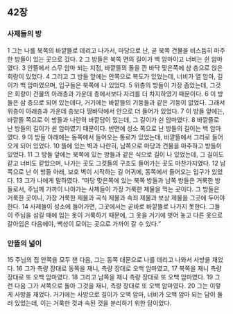 ## 42장
### 사제들의 방
1 그는 나를 북쪽의 바깥뜰로 데리고 나가서, 마당으로 난, 곧 북쪽 건물을 비스듬히 마주한 방들이 있는 곳으로 갔다.
2 그 방들은 북쪽 면의 길이가 백 암마이고 너비는 쉰 암마였다.
3 안뜰에서 스무 암마 되는 지점, 바깥뜰의 돌을 깐 바닥 맞은쪽에 삼 층으로 얹은 회랑이 있었다.
4 그리고 그 방들 앞에는 안쪽으로 복도가 있었는데, 너비가 열 암마, 길이가 백 암마였으며, 입구들은 북쪽에 나 있었다.
5 위층의 방들이 가장 좁았는데, 그것은 회랑이 건물의 아래층과 가운데 층에서보다 자리를 더 차지하였기 때문이다.
6 이 방들은 삼 층으로 되어 있는데다, 거기에는 바깥뜰의 기둥들과 같은 기둥이 없었다. 그래서 위층이 아래층과 가운데 층보다 땅바닥에서 안으로 더 들어가 있었다.
7 이 방들 앞에는, 바깥뜰 쪽으로 이 방들과 나란히 바깥담이 있는데, 그 길이가 쉰 암마였다.
8 바깥뜰로 난 방들의 길이가 쉰 암마였기 때문이다. 반면에 성소 쪽으로 난 방들의 길이는 백 암마였다.
9 이 방들 아래에는 동쪽에서 들어오는 통로가 있었는데, 바깥뜰에서 그리로 들어오게 되어 있었다.
10 뜰에 있는 벽과 나란히, 남쪽으로 마당과 건물을 마주하고 방들이 있었다.
11 그 방들 앞에는 북쪽에 있는 방들과 같은 식으로 길이 나 있었는데, 그 길이도 같고 너비도 같았으며, 나가는 곳도 그것들의 구조도 들어가는 곳도 마찬가지였다.
12 남쪽으로 난 이 방들 아래, 보호 벽이 시작하는 길 어귀에, 동쪽에서 들어오는 입구가 있었다.
13 그가 나에게 말하였다. “마당 맞은쪽에 있는 북쪽 방들과 남쪽 방들은 거룩한 방들로서, 주님께 가까이 나아가는 사제들이 가장 거룩한 제물을 먹는 곳이다. 그 방들은 거룩한 곳이니, 가장 거룩한 제물과 곡식 제물과 속죄 제물과 보상 제물을 그곳에 두어야 한다.
14 사제들이 성소에 들어가면, 그곳에서는 곧바로 바깥뜰로 나가지 못한다. 그들이 주님을 섬길 때에 입는 옷이 거룩하기 때문에, 그 옷을 거기에 벗어 놓고 다른 옷으로 갈아입은 다음에야, 백성이 모이는 곳으로 가까이 갈 수 있다.”
### 안뜰의 넓이
15 주님의 집 안쪽을 모두 잰 다음, 그는 동쪽 대문으로 나를 데리고 나와서 사방을 재었다.
16 그가 측량 장대로 동쪽을 재니, 측량 장대로 오백 암마였고,
17 북쪽을 재니 측량 장대로 또 오백 암마였다.
18 그리고 남쪽을 재니 측량 장대로 또 오백 암마였다.
19 그런 다음 그가 서쪽으로 돌아 그것을 재니, 측량 장대로 또 오백 암마였다.
20 그는 이렇게 사방을 재었다. 거기에는 사방으로 길이가 오백 암마, 너비가 오백 암마 되는 담이 둘러 있었는데, 이는 거룩한 것과 속된 것을 분리하기 위한 담이었다.
